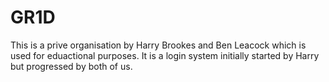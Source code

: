 # GR1D

This is a prive organisation by Harry Brookes and Ben Leacock which is used for eduactional purposes. It is a login system initially started by Harry but progressed by both of us.
